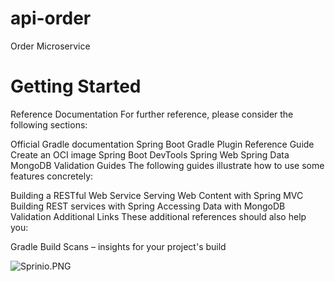 # api-order
Order Microservice

# Getting Started
Reference Documentation
For further reference, please consider the following sections:

Official Gradle documentation
Spring Boot Gradle Plugin Reference Guide
Create an OCI image
Spring Boot DevTools
Spring Web
Spring Data MongoDB
Validation
Guides
The following guides illustrate how to use some features concretely:

Building a RESTful Web Service
Serving Web Content with Spring MVC
Building REST services with Spring
Accessing Data with MongoDB
Validation
Additional Links
These additional references should also help you:

Gradle Build Scans – insights for your project's build

![Sprinio.PNG](..%2F..%2F..%2FImagens%2FSprinio.PNG)

